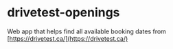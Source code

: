 # drivetest-openings  

Web app that helps find all available booking dates from [https://drivetest.ca/](https://drivetest.ca/)